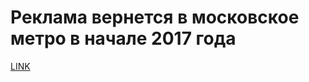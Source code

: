 # Реклама вернется в московское метро в начале 2017 года



[LINK](https://varlamov.ru/1981730.html)